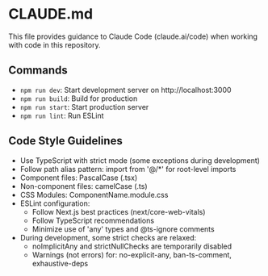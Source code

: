 # CLAUDE.md

This file provides guidance to Claude Code (claude.ai/code) when working with code in this repository.

## Commands
- `npm run dev`: Start development server on http://localhost:3000
- `npm run build`: Build for production
- `npm run start`: Start production server
- `npm run lint`: Run ESLint

## Code Style Guidelines
- Use TypeScript with strict mode (some exceptions during development)
- Follow path alias pattern: import from '@/*' for root-level imports
- Component files: PascalCase (.tsx)
- Non-component files: camelCase (.ts)
- CSS Modules: ComponentName.module.css
- ESLint configuration:
  - Follow Next.js best practices (next/core-web-vitals)
  - Follow TypeScript recommendations
  - Minimize use of 'any' types and @ts-ignore comments
- During development, some strict checks are relaxed:
  - noImplicitAny and strictNullChecks are temporarily disabled
  - Warnings (not errors) for: no-explicit-any, ban-ts-comment, exhaustive-deps